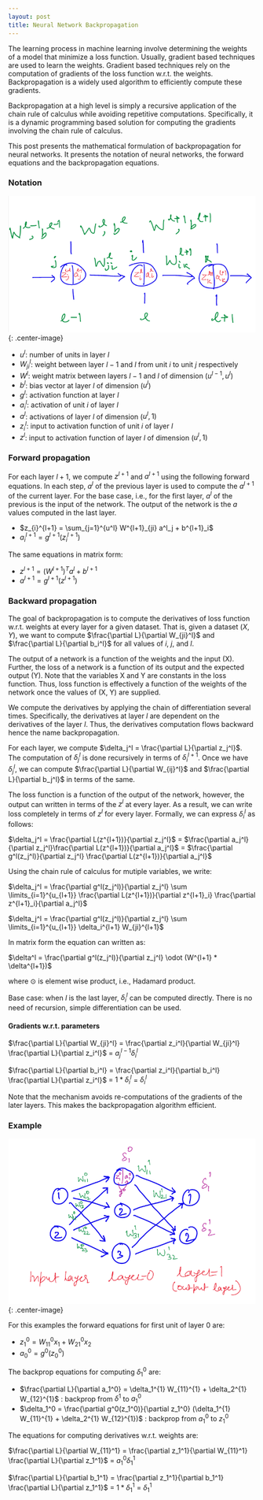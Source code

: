 ```yaml
---
layout: post
title: Neural Network Backpropagation
---
```


The learning process in machine learning involve determining the weights
of a model that minimize a loss function.
Usually, gradient based techniques are used to learn the weights.
Gradient based techniques rely on the computation of gradients of the loss function
w.r.t. the weights.
Backpropagation is a widely used algorithm to efficiently
compute these gradients.

Backpropagation at a high level is simply a recursive application of
the chain rule of calculus while avoiding repetitive computations.
Specifically, it is a dynamic programming based solution for computing
the gradients involving the chain rule of calculus.

This post presents the mathematical formulation of backpropagation 
for neural networks.
It presents the notation of neural networks,
the forward equations and the backpropagation equations.


### Notation

![](/assets/nn-notation.png){: .center-image}

* $u^l$: number of units in layer $l$
* $W^l_{ji}$: weight between layer $l-1$ and $l$ from unit $i$ to unit $j$ respectively
* $W^l$: weight matrix between layers $l-1$ and $l$ of dimension ($u^{l-1},  u^l$)
* $b^l$: bias vector at layer $l$ of dimension ($u^l$)
* $g^l$: activation function at layer $l$
* $a^l_{i}$: activation of unit $i$ of layer $l$
* $a^l$: activations of layer $l$ of dimension ($u^l, 1$)
* $z^l_{i}$: input to activation function of unit $i$ of layer $l$
* $z^l$: input to activation function of layer $l$ of dimension ($u^l, 1$)

### Forward propagation

For each layer $l+1$, we compute $z^{l+1}$ and $a^{l+1}$ using the following
forward equations. In each step, 
$a^l$ of the previous layer is used to compute the
$a^{l+1}$ of the current layer.
For the base case, i.e., for the first layer,
$a^l$ of the previous is the input of the network.
The output of the network is the $a$ values computed in the last layer.

* $z_{i}^{l+1} = \sum_{j=1}^{u^l} W^{l+1}_{ji} a^l_j + b^{l+1}_i$
* $a^{l+1}_i = g^{l+1}(z^{l+1}_i)$

The same equations in matrix form:

* $z^{l+1} = (W^{l+1})^T a^l + b^{l+1}$
* $a^{l+1} = g^{l+1}(z^{l+1})$

### Backward propagation

The goal of backpropagation is to compute the derivatives of loss function w.r.t. weights at every layer for a given dataset.
That is, given a dataset $(X, Y)$, we want to compute $\frac{\partial L}{\partial W_{ji}^l}$ and $\frac{\partial L}{\partial b_i^l}$
for all values of $i$, $j$, and $l$.

The output of a network is a function of the weights and the input (X).
Further, the loss of a network is a function of its output
and the expected output (Y). 
Note that the variables X and Y are constants in the
loss function. Thus, loss function is effectively a function of the weights
of the network once the values of (X, Y) are supplied.

We compute the derivatives by applying the chain of differentiation several times. Specifically, the derivatives at layer $l$ are dependent on the
derivatives of the layer $l$.
Thus, the derivatives computation flows backward
hence the name backpropagation.

For each layer, we compute
$\delta_j^l = \frac{\partial L}{\partial z_j^l}$.
The computation of $\delta_j^l$ is done recursively 
in terms of $\delta_i^{l+1}$.
Once we have $\delta_j^l$, 
we can compute $\frac{\partial L}{\partial W_{ij}^l}$ and $\frac{\partial L}{\partial b_j^l}$ in terms of the same.

The loss function is a function of the output of the network, however,
the output can written in terms of the $z^l$ at every layer.
As a result, we can write loss completely in terms of $z^l$ for every layer.
Formally, we can express $\delta_i^l$ as follows:

$\delta_j^l = \frac{\partial L(z^{l+1})}{\partial z_j^l}$ = $\frac{\partial a_j^l}{\partial z_j^l}\frac{\partial L(z^{l+1})}{\partial a_j^l}$ = $\frac{\partial g^l(z_j^l)}{\partial z_j^l}  \frac{\partial L(z^{l+1})}{\partial a_j^l}$

Using the chain rule of calculus for mutiple variables, we write:

$\delta_j^l = \frac{\partial g^l(z_j^l)}{\partial z_j^l} \sum \limits_{i=1}^{u_{l+1}} \frac{\partial L(z^{l+1})}{\partial z^{l+1}_i} \frac{\partial z^{l+1}_i}{\partial a_j^l}$ 

$\delta_j^l = \frac{\partial g^l(z_j^l)}{\partial z_j^l} \sum \limits_{i=1}^{u_{l+1}} \delta_i^{l+1} W_{ji}^{l+1}$

In matrix form the equation can written as:

$\delta^l = \frac{\partial g^l(z_j^l)}{\partial z_j^l} \odot (W^{l+1} * \delta^{l+1})$

where $\odot$ is element wise product, i.e., Hadamard product.

Base case: when $l$ is the last layer,
$\delta_i^l$ can be computed directly. There is no need of recursion,
simple differentiation can be used.

#### Gradients w.r.t. parameters

$\frac{\partial L}{\partial W_{ji}^l} = \frac{\partial z_i^l}{\partial W_{ji}^l} \frac{\partial L}{\partial z_i^l}$ = $a_j^{l-1} \delta_i^l$

$\frac{\partial L}{\partial b_i^l} = \frac{\partial z_i^l}{\partial b_i^l} \frac{\partial L}{\partial z_i^l}$ = $1 * \delta_i^l$ =  $\delta_i^l$

Note that the mechanism avoids re-computations of the gradients of the
later layers. This makes the backpropagation algorithm efficient.

### Example

![](/assets/bp-example.png){: .center-image}

For this examples the forward equations for first unit of layer 0 are:

* $z_{1}^{0} = W_{11}^0 x_1+ W_{21}^0 x_2$
* $a^{0}_0 = g^{0}(z^{0}_0)$

The backprop equations for computing $\delta_1^0$ are:

* $\frac{\partial L}{\partial a_1^0} = \delta_1^{1} W_{11}^{1} + \delta_2^{1} W_{12}^{1}$   : backprop from $\delta^1$ to $a_1^0$
* $\delta_1^0 = \frac{\partial g^0(z_1^0)}{\partial z_1^0} (\delta_1^{1} W_{11}^{1} + \delta_2^{1} W_{12}^{1})$ : backprop from $a_1^0$ to $z_1^0$ 

The equations for computing derivatives w.r.t. weights are:

$\frac{\partial L}{\partial W_{11}^1} = \frac{\partial z_1^1}{\partial W_{11}^1} \frac{\partial L}{\partial z_1^1}$ = $a_1^{0} \delta_1^1$

$\frac{\partial L}{\partial b_1^1} = \frac{\partial z_1^1}{\partial b_1^1} \frac{\partial L}{\partial z_1^1}$ = $1 * \delta_1^1$ =  $\delta_1^1$
